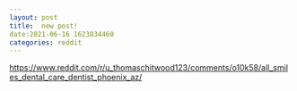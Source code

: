 ```yaml
--- 
layout: post 
title:  new post! 
date:2021-06-16 1623834460 
categories: reddit 
--- 
```

https://www.reddit.com/r/u_thomaschitwood123/comments/o10k58/all_smiles_dental_care_dentist_phoenix_az/